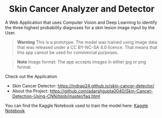 <h1 align=center> Skin Cancer Analyzer and Detector </h1>

A Web Application that uses Computer Vision and Deep Learning to identify the three highest probability diagnoses for a skin lesion image input by the User.

> **Warning**
> This is a prototype.  The model was trained using image data that was released under a CC BY-NC-SA 4.0 licence. That means that this app cannot be used for commercial purposes.

> **Note**
> Image format: The app accepts images in either jpg or png format.

Check out the Application
  - Skin Cancer Detector: https://indrap24.github.io/skin-cancer-detector/
  - About the Project: https://github.com/adarshgupta0040/Skin-Cancer-Detection-Using-CNN/blob/master/faq.html

You can find the Kaggle Notebook used to train the model here: [Kaggle Notebook](https://www.kaggle.com/indrashispaul/using-mobilenet-keras-tfjs-web-app/notebook)




